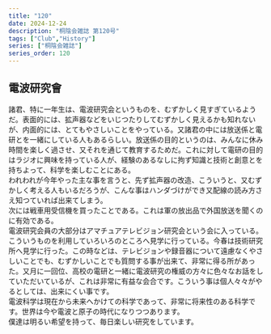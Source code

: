```yaml
---
title: "120"
date: 2024-12-24
description: "桐陰会雑誌 第120号"
tags: ["Club","History"]
series: ["桐陰会雑誌"]
series_order: 120
---
```


## 電波研究會

諸君、特に一年生は、電波研究会というものを、むずかしく見すぎているようだ。表面的には、拡声器などをいじつたりしてむずかしく見えるかも知れないが、内面的には、とてもやさしいことをやっている。又諸君の中には放送係と電研とを一緒にしている人もあるらしい。放送係の目的というのは、みんなに休み時間を楽しく過させ、又それを通じて教育するためだ。これに対して電研の目的はラジオに興味を持っている人が、経験のあるなしに拘ず知識と技術と創意とを持ちよって、科学を楽しむことにある。<br>
われわれが今年やった主な事を言うと、先ず拡声器の改造、こういうと、又むずかしく考える人もいるだろうが、こんな事はハンダづけができ又配線の読み方さえ知つていれば出来てしまう。<br>
次には戦車用受信機を買ったことである。これは軍の放出品で外国放送を聞くのに有効である。<br>
電波研究会員の大部分はアマチュアテレビジョン研究会という会に入っている。こういうものを利用していろいろのところへ見学に行っている。今春は技術研究所へ見学に行った。この時などは、テレビジョンや録音器について遠慮なくやさしいことでも、むずかしいことでも質問する事が出来て、非常に得る所があった。又月に一回位、高校の電研と一緒に電波研究の権威の方々に色々なお話をしていただいているが、これは非常に有益な会合です。こういう事は個人々々がやるとしては、出来にくい事です。<br>
電波科学は現在から未来へかけての科学であって、非常に将来性のある科学です。世界は今や電波と原子の時代になりつつあります。<br>
僕達は明るい希望を持って、毎日楽しい研究をしています。